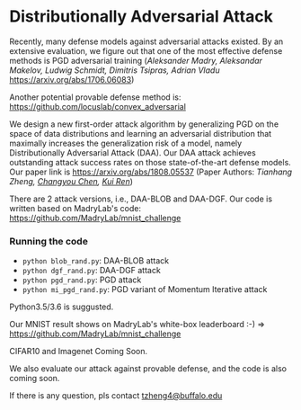 # Distributionally Adversarial Attack

Recently, many defense models against adversarial attacks existed. By an extensive evaluation, we figure out that one of the 
most effective defense methods is PGD adversarial training (*Aleksander Madry, Aleksandar Makelov, Ludwig Schmidt, Dimitris Tsipras, Adrian Vladu* https://arxiv.org/abs/1706.06083)

Another potential provable defense method is:
https://github.com/locuslab/convex_adversarial

We design a new first-order attack algorithm by generalizing PGD on the space of data distributions and learning an adversarial distribution that maximally increases the generalization risk of a model, namely Distributionally Adversarial Attack (DAA). Our DAA attack achieves outstanding attack success rates on those state-of-the-art defense models. 
Our paper link is https://arxiv.org/abs/1808.05537 (Paper Authors: *Tianhang Zheng, [Changyou Chen](https://cse.buffalo.edu/~changyou/), [Kui Ren](https://www.acsu.buffalo.edu/~kuiren/)*) 

There are 2 attack versions, i.e., DAA-BLOB and DAA-DGF. Our code is written based on MadryLab's code: https://github.com/MadryLab/mnist_challenge


### Running the code
- `python blob_rand.py`: DAA-BLOB attack
- `python dgf_rand.py`: DAA-DGF attack
- `python pgd_rand.py`: PGD attack
- `python mi_pgd_rand.py`: PGD variant of Momentum Iterative attack

Python3.5/3.6 is suggusted.

Our MNIST result shows on MadryLab's white-box leaderboard :-) =>  https://github.com/MadryLab/mnist_challenge

CIFAR10 and Imagenet Coming Soon.

We also evaluate our attack against provable defense, and the code is also coming soon.

If there is any question, pls contact tzheng4@buffalo.edu
